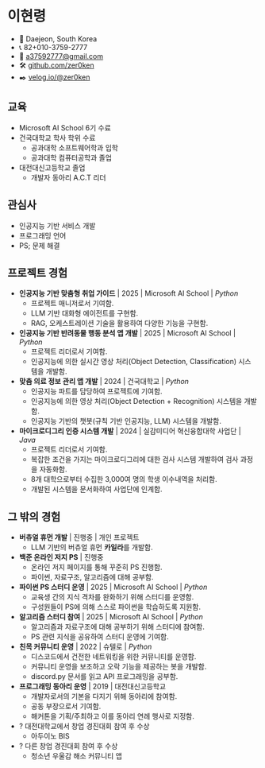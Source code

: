 # 이현령

- 🚩 Daejeon, South Korea
- 📞 82+010-3759-2777
- 📧 a37592777@gmail.com
- 🛠️ [github.com/zer0ken](https://github.com/zer0ken)
- ✒️ [velog.io/@zer0ken](https://velog.io/@zer0ken/series)

## 교육

- Microsoft AI School 6기 수료
- 건국대학교 학사 학위 수료
  - 공과대학 소프트웨어학과 입학
  - 공과대학 컴퓨터공학과 졸업
- 대전대신고등학교 졸업
  - 개발자 동아리 A.C.T 리더

## 관심사

- 인공지능 기반 서비스 개발
- 프로그래밍 언어
- PS; 문제 해결

## 프로젝트 경험

- **인공지능 기반 맞춤형 취업 가이드** | 2025 | Microsoft AI School | *Python*
  - 프로젝트 매니저로서 기여함.
  - LLM 기반 대화형 에이전트를 구현함.
  - RAG, 오케스트레이션 기술을 활용하여 다양한 기능을 구현함.
- **인공지능 기반 반려동물 행동 분석 앱 개발** | 2025 | Microsoft AI School | *Python*
  - 프로젝트 리더로서 기여함.
  - 인공지능에 의한 실시간 영상 처리(Object Detection, Classification) 시스템을 개발함.
- **맞춤 의료 정보 관리 앱 개발** | 2024 | 건국대학교 | *Python*
  - 인공지능 파트를 담당하여 프로젝트에 기여함.
  - 인공지능에 의한 영상 처리(Object Detection + Recognition) 시스템을 개발함.
  - 인공지능 기반의 챗봇(규칙 기반 인공지능, LLM) 시스템을 개발함.
- **마이크로디그리 인증 시스템 개발** | 2024 | 실감미디어 혁신융합대학 사업단 | *Java*
  - 프로젝트 리더로서 기여함.
  - 복잡한 조건을 가지는 마이크로디그리에 대한 검사 시스템 개발하여 검사 과정을 자동화함.
  - 8개 대학으로부터 수집한 3,000여 명의 학생 이수내역을 처리함.
  - 개발된 시스템을 문서화하여 사업단에 인계함.

## 그 밖의 경험

- **버츄얼 휴먼 개발** | 진행중 | 개인 프로젝트
  - LLM 기반의 버츄얼 휴먼 **카일라**를 개발함.
- **백준 온라인 저지 PS** | 진행중
  - 온라인 저지 페이지를 통해 꾸준히 PS 진행함.
  - 파이썬, 자료구조, 알고리즘에 대해 공부함.
- **파이썬 PS 스터디 운영** | 2025 | Microsoft AI School | *Python*
  - 교육생 간의 지식 격차를 완화하기 위해 스터디를 운영함.
  - 구성원들이 PS에 의해 스스로 파이썬을 학습하도록 지원함.
- **알고리즘 스터디 참여** | 2025 | Microsoft AI School | *Python*
  - 알고리즘과 자료구조에 대해 공부하기 위해 스터디에 참여함.
  - PS 관련 지식을 공유하여 스터디 운영에 기여함.
- **친목 커뮤니티 운영** | 2022 | 슈텔로 | *Python*
  - 디스코드에서 건전한 네트워킹을 위한 커뮤니티를 운영함.
  - 커뮤니티 운영을 보조하고 오락 기능을 제공하는 봇을 개발함.
  - discord.py 문서를 읽고 API 프로그래밍을 공부함.
- **프로그래밍 동아리 운영** | 2019 | 대전대신고등학교
  - 개발자로서의 기본을 다지기 위해 동아리에 참여함.
  - 공동 부장으로서 기여함.
  - 해커톤을 기획/주최하고 이를 동아리 연례 행사로 지정함.
- ? 대전대학교에서 창업 경진대회 참여 후 수상 
  - 아두이노 BIS
- ? 다른 창업 경진대회 참여 후 수상
  - 청소년 우울감 해소 커뮤니티 앱

